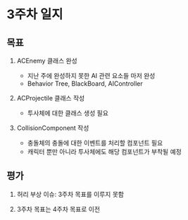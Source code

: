 # 3주차 일지

## 목표

1. ACEnemy 클래스 완성
    - 지난 주에 완성하지 못한 AI 관련 요소들 마저 완성
    - Behavior Tree, BlackBoard, AIController
  
2. ACProjectile 클래스 작성
    - 투사체에 대한 클래스 생성 필요
  
3. CollisionComponent 작성
    - 충돌체의 충돌에 대한 이벤트를 처리할 컴포넌트 필요
    - 캐릭터 뿐만 아니라 투사체에도 해당 컴포넌트가 부착될 예정

## 평가

1. 허리 부상 이슈: 3주차 목표를 이루지 못함

2. 3주차 목표는 4주차 목표로 이전
